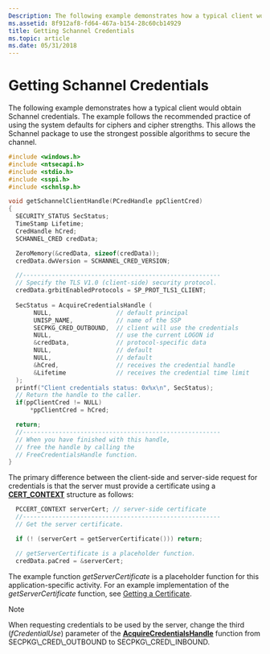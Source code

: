 ```yaml
---
Description: The following example demonstrates how a typical client would obtain Schannel credentials.
ms.assetid: 8f912af8-fd64-467a-b154-28c60cb14929
title: Getting Schannel Credentials
ms.topic: article
ms.date: 05/31/2018
---
```


# Getting Schannel Credentials

The following example demonstrates how a typical client would obtain Schannel credentials. The example follows the recommended practice of using the system defaults for ciphers and cipher strengths. This allows the Schannel package to use the strongest possible algorithms to secure the channel.


```C++
#include <windows.h>
#include <ntsecapi.h>
#include <stdio.h>
#include <sspi.h>
#include <schnlsp.h>

void getSchannelClientHandle(PCredHandle ppClientCred)
{
  SECURITY_STATUS SecStatus;
  TimeStamp Lifetime;
  CredHandle hCred;
  SCHANNEL_CRED credData;

  ZeroMemory(&credData, sizeof(credData));
  credData.dwVersion = SCHANNEL_CRED_VERSION;

  //-------------------------------------------------------
  // Specify the TLS V1.0 (client-side) security protocol.
  credData.grbitEnabledProtocols = SP_PROT_TLS1_CLIENT; 
    
  SecStatus = AcquireCredentialsHandle (
       NULL,                  // default principal
       UNISP_NAME,            // name of the SSP
       SECPKG_CRED_OUTBOUND,  // client will use the credentials
       NULL,                  // use the current LOGON id
       &credData,             // protocol-specific data
       NULL,                  // default
       NULL,                  // default
       &hCred,                // receives the credential handle
       &Lifetime              // receives the credential time limit
  );
  printf("Client credentials status: 0x%x\n", SecStatus);
  // Return the handle to the caller.
  if(ppClientCred != NULL)
      *ppClientCred = hCred;

  return;
  //-------------------------------------------------------
  // When you have finished with this handle,
  // free the handle by calling the 
  // FreeCredentialsHandle function.
}
```



The primary difference between the client-side and server-side request for credentials is that the server must provide a certificate using a [**CERT\_CONTEXT**](https://docs.microsoft.com/windows/desktop/api/wincrypt/ns-wincrypt-cert_context) structure as follows:


```C++
  PCCERT_CONTEXT serverCert; // server-side certificate
  //-------------------------------------------------------
  // Get the server certificate. 

  if (! (serverCert = getServerCertificate())) return;

  // getServerCertificate is a placeholder function.
  credData.paCred = &serverCert;
```



The example function *getServerCertificate* is a placeholder function for this application-specific activity. For an example implementation of the *getServerCertificate* function, see [Getting a Certificate](getting-a-certificate-for-schannel.md).

> [!Note]  
> When requesting credentials to be used by the server, change the third (*fCredentialUse*) parameter of the [**AcquireCredentialsHandle**](https://msdn.microsoft.com/library/Aa374712(v=VS.85).aspx) function from SECPKG\_CRED\_OUTBOUND to SECPKG\_CRED\_INBOUND.

 

 

 



